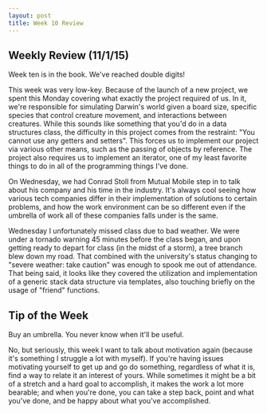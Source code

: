 ```yaml
---
layout: post
title: Week 10 Review
---
```


## Weekly Review (11/1/15)

Week ten is in the book. We've reached double digits!

This week was very low-key. Because of the launch of a new project, we spent this Monday covering what exactly the project required of us. In it, we're responsible for simulating Darwin's world given a board size, specific species that control creature movement, and interactions between creatures. While this sounds like something that you'd do in a data structures class, the difficulty in this project comes from the restraint: "You cannot use any getters and setters". This forces us to implement our project via various other means, such as the passing of objects by reference. The project also requires us to implement an iterator, one of my least favorite things to do in all of the programming things I've done. 

On Wednesday, we had Conrad Stoll from Mutual Mobile step in to talk about his company and his time in the industry. It's always cool seeing how various tech companies differ in their implementation of solutions to certain problems, and how the work environment can be so different even if the umbrella of work all of these companies falls under is the same.

Wednesday I unfortunately missed class due to bad weather. We were under a tornado warning 45 minutes before the class began, and upon getting ready to depart for class (in the midst of a storm), a tree branch blew down my road. That combined with the university's status changing to "severe weather: take caution" was enough to spook me out of attendance. That being said, it looks like they covered the utilization and implementation of a generic stack data structure via templates, also touching briefly on the usage of "friend" functions. 

## Tip of the Week 

Buy an umbrella. You never know when it'll be useful. 

No, but seriously, this week I want to talk about motivation again (because it's something I struggle a lot with myself). If you're having issues motivating yourself to get up and go do something, regardless of what it is, find a way to relate it an interest of yours. While sometimes it might be a bit of a stretch and a hard goal to accomplish, it makes the work a lot more bearable; and when you're done, you can take a step back, point and what you've done, and be happy about what you've accomplished.